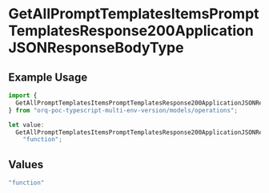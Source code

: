 # GetAllPromptTemplatesItemsPromptTemplatesResponse200ApplicationJSONResponseBodyType

## Example Usage

```typescript
import {
  GetAllPromptTemplatesItemsPromptTemplatesResponse200ApplicationJSONResponseBodyType,
} from "orq-poc-typescript-multi-env-version/models/operations";

let value:
  GetAllPromptTemplatesItemsPromptTemplatesResponse200ApplicationJSONResponseBodyType =
    "function";
```

## Values

```typescript
"function"
```